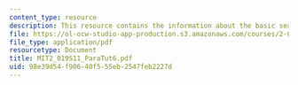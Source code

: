 ```yaml
---
content_type: resource
description: This resource contains the information about the basic seakeeping analysis.
file: https://ol-ocw-studio-app-production.s3.amazonaws.com/courses/2-019-design-of-ocean-systems-spring-2011/98e39d54f90640f555eb2547feb2227d_MIT2_019S11_ParaTut6.pdf
file_type: application/pdf
resourcetype: Document
title: MIT2_019S11_ParaTut6.pdf
uid: 98e39d54-f906-40f5-55eb-2547feb2227d
---
```

